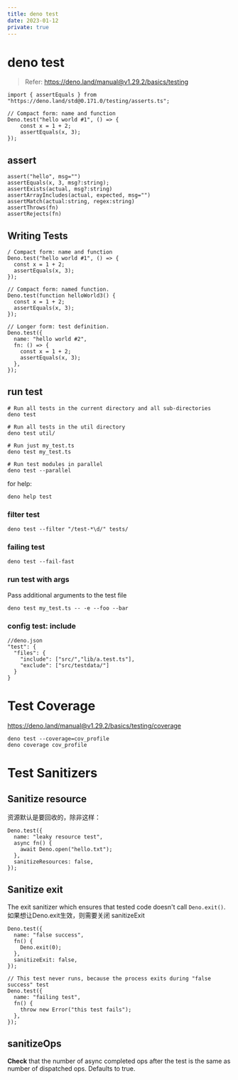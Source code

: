 ```yaml
---
title: deno test
date: 2023-01-12
private: true
---
```

# deno test
> Refer: https://deno.land/manual@v1.29.2/basics/testing

    import { assertEquals } from "https://deno.land/std@0.171.0/testing/asserts.ts";

    // Compact form: name and function
    Deno.test("hello world #1", () => {
        const x = 1 + 2;
        assertEquals(x, 3);
    });

## assert

    assert("hello", msg="")
    assertEquals(x, 3, msg?:string);
    assertExists(actual, msg?:string)
    assertArrayIncludes(actual, expected, msg="")
    assertMatch(actual:string, regex:string)
    assertThrows(fn)
    assertRejects(fn)

## Writing Tests

    / Compact form: name and function
    Deno.test("hello world #1", () => {
      const x = 1 + 2;
      assertEquals(x, 3);
    });

    // Compact form: named function.
    Deno.test(function helloWorld3() {
      const x = 1 + 2;
      assertEquals(x, 3);
    });

    // Longer form: test definition.
    Deno.test({
      name: "hello world #2",
      fn: () => {
        const x = 1 + 2;
        assertEquals(x, 3);
      },
    });

## run test

    # Run all tests in the current directory and all sub-directories
    deno test

    # Run all tests in the util directory
    deno test util/

    # Run just my_test.ts
    deno test my_test.ts

    # Run test modules in parallel
    deno test --parallel

for help:

    deno help test

### filter test

    deno test --filter "/test-*\d/" tests/

### failing test
    deno test --fail-fast

### run test with args
Pass additional arguments to the test file

    deno test my_test.ts -- -e --foo --bar

### config test: include

    //deno.json
    "test": {
      "files": {
        "include": ["src/","lib/a.test.ts"],
        "exclude": ["src/testdata/"]
      }
    }

# Test Coverage
https://deno.land/manual@v1.29.2/basics/testing/coverage

    deno test --coverage=cov_profile
    deno coverage cov_profile

# Test Sanitizers
## Sanitize resource
资源默认是要回收的，除非这样：

    Deno.test({
      name: "leaky resource test",
      async fn() {
        await Deno.open("hello.txt");
      },
      sanitizeResources: false,
    });

## Sanitize exit
The exit sanitizer which ensures that tested code doesn't call `Deno.exit()`. 如果想让Deno.exit生效，则需要关闭 sanitizeExit

    Deno.test({
      name: "false success",
      fn() {
        Deno.exit(0);
      },
      sanitizeExit: false,
    });

    // This test never runs, because the process exits during "false success" test
    Deno.test({
      name: "failing test",
      fn() {
        throw new Error("this test fails");
      },
    });

## sanitizeOps
**Check** that the number of async completed ops after the test is the same as number of dispatched ops. Defaults to true.
